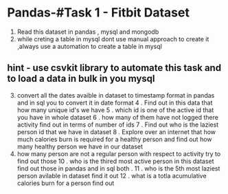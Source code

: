 # Pandas-#Task 1 - Fitbit Dataset

1. Read this dataset in pandas , mysql and mongodb 
2. while creting a table in mysql dont use manual approach to create it  ,always use a automation to create a table in mysql
 ## hint - use csvkit library to automate this task and to load a data in bulk in you mysql 
3. convert all the dates avaible in dataset to timestamp format in pandas and in sql you to convert it in date format
4 . Find out in this data that how many unique id's we have 
5 . which id is one of the active id that you have in whole dataset 
6 . how many of them have not logged there activity find out in terms of number of ids 
7 . Find out who is the laziest person id that we have in dataset 
8 . Explore over an internet that how much calories burn is required for a healthy person and find out how many healthy person we have in our dataset 
9. how many person are not a regular person with respect to activity try to find out those 
10 . who is the thired most active person in this dataset find out those in pandas and in sql both . 
11 . who is the 5th most laziest person avilable in dataset find it out 
12 . what is a totla acumulative calories burn for a person find out 
